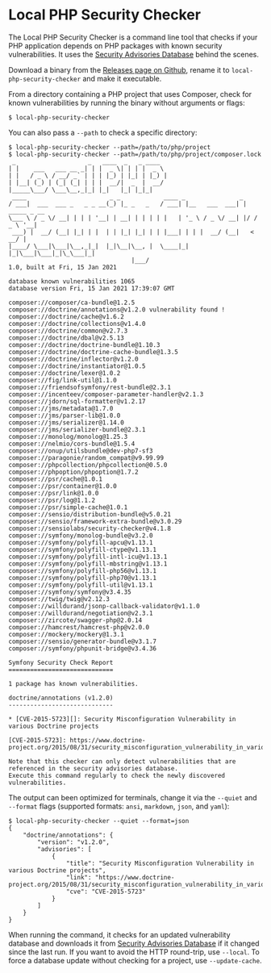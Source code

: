 Local PHP Security Checker
==========================

The Local PHP Security Checker is a command line tool that checks if your PHP
application depends on PHP packages with known security vulnerabilities. It
uses the [Security Advisories Database][1] behind the scenes.

Download a binary from the [Releases page on Github][2], rename it to
`local-php-security-checker` and make it executable.

From a directory containing a PHP project that uses Composer, check for known
vulnerabilities by running the binary without arguments or flags:

    $ local-php-security-checker

You can also pass a `--path` to check a specific directory:

    $ local-php-security-checker --path=/path/to/php/project
    $ local-php-security-checker --path=/path/to/php/project/composer.lock
     _                    _   ____  _   _ ____
    | |    ___   ___ __ _| | |  _ \| | | |  _ \
    | |   / _ \ / __/ _` | | | |_) | |_| | |_) |
    | |__| (_) | (_| (_| | | |  __/|  _  |  __/
    |_____\___/ \___\__,_|_| |_|   |_| |_|_|
     ____                       _ _            ____ _               _
    / ___|  ___  ___ _   _ _ __(_) |_ _   _   / ___| |__   ___  ___| | _____ _ __
    \___ \ / _ \/ __| | | | '__| | __| | | | | |   | '_ \ / _ \/ __| |/ / _ \ '__|
     ___) |  __/ (__| |_| | |  | | |_| |_| | | |___| | | |  __/ (__|   <  __/ |
    |____/ \___|\___|\__,_|_|  |_|\__|\__, |  \____|_| |_|\___|\___|_|\_\___|_|
                                      |___/
    1.0, built at Fri, 15 Jan 2021
    
    database known vulnerabilities 1065
    database version Fri, 15 Jan 2021 17:39:07 GMT

    composer://composer/ca-bundle@1.2.5
    composer://doctrine/annotations@v1.2.0 vulnerability found !
    composer://doctrine/cache@v1.6.2
    composer://doctrine/collections@v1.4.0
    composer://doctrine/common@v2.7.3
    composer://doctrine/dbal@v2.5.13
    composer://doctrine/doctrine-bundle@1.10.3
    composer://doctrine/doctrine-cache-bundle@1.3.5
    composer://doctrine/inflector@v1.2.0
    composer://doctrine/instantiator@1.0.5
    composer://doctrine/lexer@1.0.2
    composer://fig/link-util@1.1.0
    composer://friendsofsymfony/rest-bundle@2.3.1
    composer://incenteev/composer-parameter-handler@v2.1.3
    composer://jdorn/sql-formatter@v1.2.17
    composer://jms/metadata@1.7.0
    composer://jms/parser-lib@1.0.0
    composer://jms/serializer@1.14.0
    composer://jms/serializer-bundle@2.3.1
    composer://monolog/monolog@1.25.3
    composer://nelmio/cors-bundle@1.5.4
    composer://onup/utilsbundle@dev-php7-sf3
    composer://paragonie/random_compat@v9.99.99
    composer://phpcollection/phpcollection@0.5.0
    composer://phpoption/phpoption@1.7.2
    composer://psr/cache@1.0.1
    composer://psr/container@1.0.0
    composer://psr/link@1.0.0
    composer://psr/log@1.1.2
    composer://psr/simple-cache@1.0.1
    composer://sensio/distribution-bundle@v5.0.21
    composer://sensio/framework-extra-bundle@v3.0.29
    composer://sensiolabs/security-checker@v4.1.8
    composer://symfony/monolog-bundle@v3.2.0
    composer://symfony/polyfill-apcu@v1.13.1
    composer://symfony/polyfill-ctype@v1.13.1
    composer://symfony/polyfill-intl-icu@v1.13.1
    composer://symfony/polyfill-mbstring@v1.13.1
    composer://symfony/polyfill-php56@v1.13.1
    composer://symfony/polyfill-php70@v1.13.1
    composer://symfony/polyfill-util@v1.13.1
    composer://symfony/symfony@v3.4.35
    composer://twig/twig@v2.12.3
    composer://willdurand/jsonp-callback-validator@v1.1.0
    composer://willdurand/negotiation@v2.3.1
    composer://zircote/swagger-php@2.0.14
    composer://hamcrest/hamcrest-php@v2.0.0
    composer://mockery/mockery@1.3.1
    composer://sensio/generator-bundle@v3.1.7
    composer://symfony/phpunit-bridge@v3.4.36

    Symfony Security Check Report
    =============================

    1 package has known vulnerabilities.

    doctrine/annotations (v1.2.0)
    -----------------------------

    * [CVE-2015-5723][]: Security Misconfiguration Vulnerability in various Doctrine projects

    [CVE-2015-5723]: https://www.doctrine-project.org/2015/08/31/security_misconfiguration_vulnerability_in_various_doctrine_projects.html

    Note that this checker can only detect vulnerabilities that are referenced in the security advisories database.
    Execute this command regularly to check the newly discovered vulnerabilities.


The output can been optimized for terminals, change it via the `--quiet` and `--format`
flags (supported formats: `ansi`, `markdown`, `json`, and `yaml`):

    $ local-php-security-checker --quiet --format=json
    {
        "doctrine/annotations": {
            "version": "v1.2.0",
            "advisories": [
                {
                    "title": "Security Misconfiguration Vulnerability in various Doctrine projects",
                    "link": "https://www.doctrine-project.org/2015/08/31/security_misconfiguration_vulnerability_in_various_doctrine_projects.html",
                    "cve": "CVE-2015-5723"
                }
            ]
        }
    }

When running the command, it checks for an updated vulnerability database and
downloads it from [Security Advisories Database][1] if it changed since the last run. If you want to avoid
the HTTP round-trip, use `--local`. To force a database update without checking
for a project, use `--update-cache`.

[1]: https://github.com/FriendsOfPHP/security-advisories
[2]: https://github.com/fabpot/local-php-security-checker/releases
